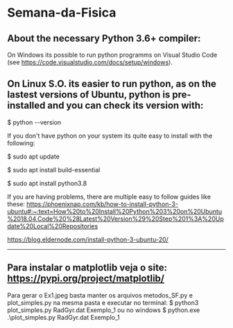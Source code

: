 # Semana-da-Fisica

About the necessary Python 3.6+ compiler:
----

On Windows its possible to run python programms on Visual Studio Code (see   https://code.visualstudio.com/docs/setup/windows).

On Linux S.O. its easier to run python, as on the lastest versions of Ubuntu, python is pre-installed and you can check its version with:
---

$ python --version

If you don't have python on your system its quite easy to install with the following:

$ sudo apt update

$ sudo apt install build-essential

$ sudo apt install python3.8

If you are having problems, there are multiple easy to follow guides like these: https://phoenixnap.com/kb/how-to-install-python-3-ubuntu#:~:text=How%20to%20Install%20Python%203%20on%20Ubuntu%2018.04,Code%20%28Latest%20Version%29%20Step%201%3A%20Update%20Local%20Repositories

https://blog.eldernode.com/install-python-3-ubuntu-20/

------------------------------------------------------------------------------------------

Para instalar o matplotlib veja o site:
https://pypi.org/project/matplotlib/
---

Para gerar o Ex1.jpeg basta manter os arquivos metodos_SF.py e plot_simples.py na mesma pasta e executar no terminal:
  $ python3 plot_simples.py RadGyr.dat Exemplo_1
ou no windows
  $ python.exe .\plot_simples.py RadGyr.dat Exemplo_1
